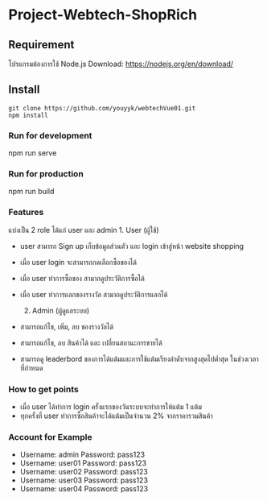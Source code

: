 # Project-Webtech-ShopRich

## Requirement
โปรแกรมต้องการใช้ Node.js
Download: https://nodejs.org/en/download/
## Install
```
git clone https://github.com/youyyk/webtechVue01.git
npm install
```

### Run for development
npm run serve

### Run for production
npm run build

### Features
แบ่งเป็น 2 role ได้แก่ user และ admin
    1. User (ผู้ใช้)
- user สามารถ Sign up เก็บข้อมูลส่วนตัว และ login เข้าสู่หน้า website shopping
- เมื่อ user login จะสามารถกดเลือกซื้อของได้
- เมื่อ user ทำการซื้อของ สามาถดูประวัติการซื้อได้
- เมื่อ user ทำการแลกของรางวัล สามาถดูประวัติการแลกได้

    2. Admin (ผู้ดูแลระบบ)
- สามารถแก้ไข, เพิ่ม, ลบ ของรางวัลได้
- สามารถแก้ไข, ลบ สินค้าได้ และ เปลี่ยนสถานะการขายได้
- สามารถดู leaderbord ของการได้แต้มและการใช้แต้มเรียงลำดับจากสูงสุดไปต่ำสุด ในช่วงเวลาที่กำหนด

### How to get points
- เมื่อ user ได้ทำการ login ครั้งแรกของวันระบบจะทำการให้แต้ม 1 แต้ม
- ทุกครั้งที่ user ทำการซื้อสินค้าจะได้แต้มเป็นจำนวน 2% จากราคารวมสินค้า

### Account for Example
- Username: admin   Password: pass123
- Username: user01   Password: pass123
- Username: user02   Password: pass123
- Username: user03   Password: pass123
- Username: user04   Password: pass123